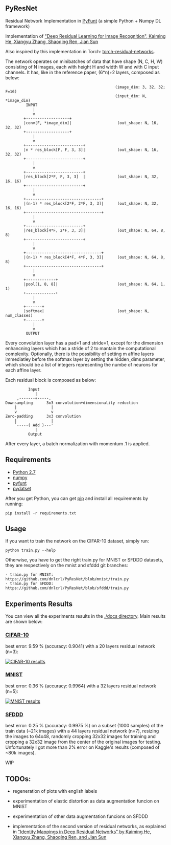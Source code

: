 ## PyResNet

Residual Network Implementation in [PyFunt](https://github.com/dnlcrl/PyFunt) (a simple Python + Numpy DL framework)

Implementation of ["Deep Residual Learning for Image Recognition", Kaiming
He, Xiangyu Zhang, Shaoqing Ren, Jian Sun](http://arxiv.org/abs/1512.03385)

Also inspired by this implementation in Torch: [torch-residual-networks](https://github.com/gcr/torch-residual-networks).

The network operates on minibatches of data that have shape (N, C, H, W)
consisting of N images, each with height H and width W and with C input
channels. It has, like in the reference paper, (6*n)+2 layers,
composed as below:

			                                        (image_dim: 3, 32, 32; F=16)
			                                        (input_dim: N, *image_dim)
			 INPUT
			    |
			    v
			+-------------------+
			|conv[F, *image_dim]|                    (out_shape: N, 16, 32, 32)
			+-------------------+
			    |
			    v
			+-------------------------+
			|n * res_block[F, F, 3, 3]|              (out_shape: N, 16, 32, 32)
			+-------------------------+
			    |
			    v
			+-------------------------+
			|res_block[2*F, F, 3, 3]  |              (out_shape: N, 32, 16, 16)
			+-------------------------+
			    |
			    v
			+---------------------------------+
			|(n-1) * res_block[2*F, 2*F, 3, 3]|      (out_shape: N, 32, 16, 16)
			+---------------------------------+
			    |
			    v
			+-------------------------+
			|res_block[4*F, 2*F, 3, 3]|              (out_shape: N, 64, 8, 8)
			+-------------------------+
			    |
			    v
			+---------------------------------+
			|(n-1) * res_block[4*F, 4*F, 3, 3]|      (out_shape: N, 64, 8, 8)
			+---------------------------------+
			    |
			    v
			+-------------+
			|pool[1, 8, 8]|                          (out_shape: N, 64, 1, 1)
			+-------------+
			    |
			    v
			+-------+
			|softmax|                                (out_shape: N, num_classes)
			+-------+
			    |
			    v
			 OUTPUT

Every convolution layer has a pad=1 and stride=1, except for the dimension
enhancning layers which has a stride of 2 to mantain the computational
complexity.
Optionally, there is the possibility of setting m affine layers immediatley before the softmax layer by setting the hidden_dims parameter, which should be a list of integers representing the numbe of neurons for each affine layer.

Each residual block is composed as below:

	          Input
	             |
	     ,-------+-----.
	Downsampling      3x3 convolution+dimensionality reduction
	    |               |
	    v               v
	Zero-padding      3x3 convolution
	    |               |
	    `-----( Add )---'
	             |
	          Output

After every layer, a batch normalization with momentum .1 is applied.


## Requirements

- [Python 2.7](https://www.python.org/)
- [numpy](www.numpy.org/)
- [pyfunt](https://github.com/dnlcrl/PyFunt)
- [pydatset](https://github.com/dnlcrl/PyDatSet)


After you get Python, you can get [pip](https://pypi.python.org/pypi/pip) and install all requirements by running:
	
	pip install -r requirements.txt

## Usage

If you want to train the network on the CIFAR-10 dataset, simply run:

	python train.py --help
	
Otherwise, you have to get the right train.py for MNIST or SFDDD datasets, they are respectively on the mnist and sfddd git branches:

	- train.py for MNIST: https://github.com/dnlcrl/PyResNet/blob/mnist/train.py
	- train.py for SFDDD: https://github.com/dnlcrl/PyResNet/blob/sfddd/train.py

## Experiments Results

You can view all the experiments results in the [./docs directory](https://github.com/dnlcrl/PyResNet/tree/master/docs). Main results are shown below:

###  [CIFAR-10](https://www.cs.toronto.edu/~kriz/cifar.html)

best error: 9.59 % (accuracy: 0.9041) with a 20 layers residual network (n=3):

[![CIFAR-10 results](https://github.com/dnlcrl/PyResNet/blob/master/docs/imgs/cifar.png)](https://github.com/dnlcrl/PyResNet/blob/master/docs/CIFAR-10%20Experiments.ipynb)

###  [MNIST](http://yann.lecun.com/exdb/mnist/)

best error: 0.36 % (accuracy: 0.9964) with a 32 layers residual network (n=5):

[![MNIST results](https://github.com/dnlcrl/PyResNet/blob/master/docs/imgs/mnistres.png)](https://github.com/dnlcrl/PyResNet/blob/master/docs/MNIST%20Experiments.ipynb)

###  [SFDDD](https://www.kaggle.com/c/state-farm-distracted-driver-detection)

best error: 0.25 % (accuracy: 0.9975 %) on a subset (1000 samples) of the train data (~21k images) with a 44 layers residual network (n=7), resizing the images to 64x48, randomly cropping 32x32 images for training and cropping a 32x32 image from the center of the original images for testing. Unfortunately I got more than 2% error on Kaggle's results (composed of ~80k images).
	
WIP

## TODOs:

- regeneration of plots with english labels

- experimentation of elastic distortion as data augmentation funcion on MNIST

- experimentation of other data augmentation funcions on SFDDD

- implementation of the second version of residual networks, as explained in ["Identity Mappings in Deep Residual Networks" by Kaiming He, Xiangyu Zhang, Shaoqing Ren, and Jian Sun](http://arxiv.org/pdf/1603.05027v1.pdf) 
